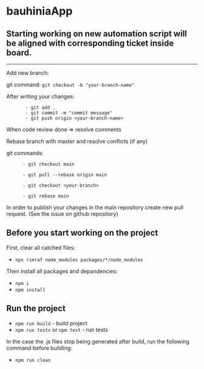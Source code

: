 # bauhiniaApp

Starting working on new automation script will be aligned with corresponding ticket inside board.
---

---

Add new branch:

git command: `git checkout -b "your-branch-name"`

 
After writing your changes:

           - git add .
           - git commit -m "commit message"
           - git push origin <your-branch-name>

When code review done => resolve comments

 Rebase branch with master and resolve conflicts (if any)


git commands:

          - git checkout main

          - git pull --rebase origin main

          - git checkout <your-branch>
          
          - git rebase main 

In order to publish your changes in the main repository create new pull request. (See the issue on github repository)
 
Before you start working on the project
---

First, clear all catched files:
- `npx rimraf node_modules packages/*/node_modules` 

Then install all packages and depandencies:
- `npm i` 
- `npm install`

Run the project
---

- `npm run build` - build project
- `npm run tests` or `npm test` - run tests

In the case the .js files stop being generated after build, run the following command before building:
- `npm run clean`



